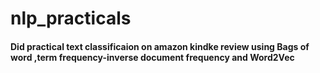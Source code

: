 # nlp_practicals
#### Did practical text classificaion on amazon kindke review using Bags of word ,term frequency-inverse document frequency and Word2Vec 

